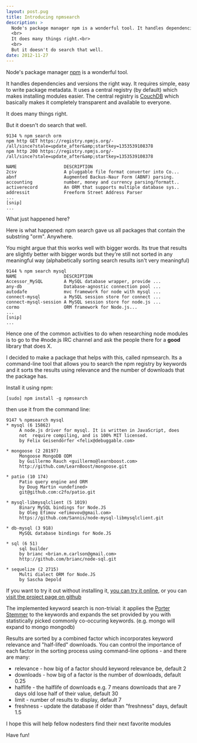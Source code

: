 ```yaml
---
layout: post.pug
title: Introducing npmsearch
description: >
  Node's package manager npm is a wonderful tool. It handles dependencies and versions the right way. It requires simple, easy to write package metadata. It uses a central registry (by default) which makes installing modules easier. The central registry is CouchDB which basically makes it completely transparent and available to everyone.<br>
  <br>
  It does many things right.<br>
  <br>
  But it doesn't do search that well.
date: 2012-11-27
---
```


Node's package manager [npm](https://npmjs.org/) is a wonderful tool.

It handles dependencies and versions the right way. It requires simple, easy to write package metadata. It uses a central registry (by default) which makes installing modules easier. The central registry is [CouchDB](http://couchdb.apache.org/) which basically makes it completely transparent and available to everyone.

It does many things right.

But it doesn't do search that well.


    9134 % npm search orm
    npm http GET https://registry.npmjs.org/-
    /all/since?stale=update_after&amp;startkey=1353539108378
    npm http 200 https://registry.npmjs.org/-
    /all/since?stale=update_after&amp;startkey=1353539108378

    NAME                  DESCRIPTION
    2csv                  A pluggable file format converter into Co...
    abnf                  Augmented Backus-Naur Form (ABNF) parsing.
    accounting            number, money and currency parsing/formatt..
    activerecord          An ORM that supports multiple database sys..
    addressit             Freeform Street Address Parser
    ...
    [snip]
    ...


What just happened here?

Here is what happened: npm search gave us all packages that contain the substring "orm". Anywhere.

You might argue that this works well with bigger words. Its true that results are slightly better with bigger words but they're still not sorted in any meaningful way (alphabetically sorting search results isn't very meaningful)

    9144 % npm search mysql
    NAME                  DESCRIPTION
    Accessor_MySQL        A MySQL database wrapper, provide ...
    any-db                Database-agnostic connection pool ...
    autodafe              mvc framework for node with mysql ...
    connect-mysql         a MySQL session store for connect ...
    connect-mysql-session A MySQL session store for node.js ...
    cormo                 ORM framework for Node.js...
    ...
    [snip]
    ...


Hence one of the common activities to do when researching node modules is to go to the #node.js IRC channel and ask the people there for a **good** library that does X.

I decided to make a package that helps with this, called npmsearch. Its a command-line tool that allows you to search the npm registry by keywords and it sorts the results using relevance and the number of downloads that the package has.

Install it using npm:

    [sudo] npm install -g npmsearch

then use it from the command line:

    9147 % npmsearch mysql
    * mysql (6 15862)
         A node.js driver for mysql. It is written in JavaScript, does
         not  require compiling, and is 100% MIT licensed.
         by Felix Geisendörfer <felix@debuggable.com>

    * mongoose (2 28197)
         Mongoose MongoDB ODM
         by Guillermo Rauch <guillermo@learnboost.com>
         http://github.com/LearnBoost/mongoose.git

    * patio (10 174)
         Patio query engine and ORM
         by Doug Martin <undefined>
         git@github.com:c2fo/patio.git

    * mysql-libmysqlclient (5 1019)
         Binary MySQL bindings for Node.JS
         by Oleg Efimov <efimovov@gmail.com>
         https://github.com/Sannis/node-mysql-libmysqlclient.git

    * db-mysql (3 918)
         MySQL database bindings for Node.JS

    * sql (6 51)
         sql builder
         by brianc <brian.m.carlson@gmail.com>
         http://github.com/brianc/node-sql.git

    * sequelize (2 2715)
         Multi dialect ORM for Node.JS
         by Sascha Depold

If you want to try it out without installing it,
[you can try it online](http://npmsearch.docucalc.com/), or you can
[visit the project page on github](https://github.com/spion/npmsearch)

The implemented keyword search is non-trivial: it applies the
[Porter Stemmer](http://tartarus.org/martin/PorterStemmer/) to the keywords and
expands the set provided by you with statistically picked commonly co-occuring
keywords. (e.g. mongo will expand to mongo mongodb)

Results are sorted by a combined factor which incorporates keyword relevance
and "half-lifed" downloads. You can control the importance of each factor in
the sorting process using command-line options - and there are many:

* relevance - how big of a factor should keyword relevance be, default 2
* downloads - how big of a factor is the number of downloads, default 0.25
* halflife  - the halflife of downloads e.g. 7 means downloads that are 7
  days old lose half of their value, default 30
* limit     - number of results to display, default 7
* freshness - update the database if older than "freshness" days, default 1.5

I hope this will help fellow nodesters find their next favorite modules

Have fun!
